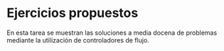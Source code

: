 # Ejercicios propuestos
En esta tarea se muestran las soluciones a media docena de problemas mediante la utilización de controladores de flujo.
